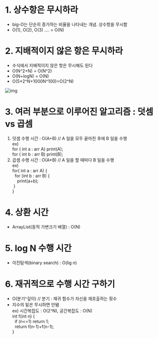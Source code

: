 # 1. 상수항은 무시하라
- big-O는 단순히 증가하는 비율을 나타내는 개념. 상수항을 무시함
- O(1), O(2), O(3) .... = O(N)

# 2. 지배적이지 않은 항은 무시하라
- 수식에서 지배적이지 않은 항은 무시해도 된다
- O(N^2+N) = O(N^2)
- O(N+logN) = O(N)
- O(5*2^N+1000N^100)=O(2^N)

![img](https://user-images.githubusercontent.com/62649658/158800455-3c1a9739-5118-44e0-8bf2-2c80de6b659d.png)

# 3. 여러 부분으로 이루어진 알고리즘 : 덧셈 vs 곱셈
1) 덧셈 수행 시간 : O(A+B)      // A 일을 모두 끝마친 후에 B 일을 수행
<br/> ex) <br/>
for ( int a : arr A) print(A); <br/>
for ( int b : arr B) print(B);
2) 곱셈 수행 시간 : O(A*B)      // A 일을 할 때마다 B 일을 수행
<br/> ex) <br/>
for( int a : arr A) { <br/>
&nbsp; for (int b : arr B) { <br/>
&nbsp; &nbsp; print(a+b); <br/>
&nbsp;}<br/>
}

# 4. 상환 시간
- ArrayList(동적 가변크기 배열) : O(N)

# 5. log N 수행 시간
- 이진탐색(binary search) : O(lig n)

# 6. 재귀적으로 수행 시간 구하기
- O(분기^깊이) // 분기 : 재귀 함수가 자신을 재호출하는 횟수
- 지수의 밑은 무시하면 안됌
<br/> ex) 시간복잡도 : O(2^N), 공간복잡도 : O(N) <br/>
int f(int n) { <br/>
&nbsp; if (n<=1) return 1; <br/>
&nbsp; return f(n-1)+f(n-1); <br/>
}
